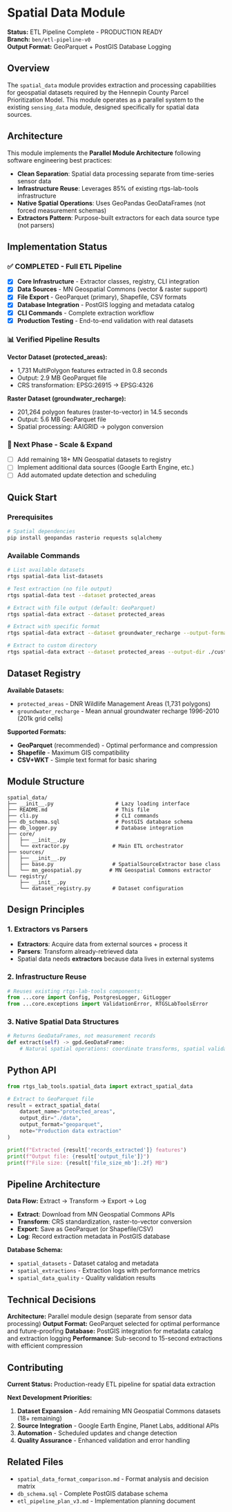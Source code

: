 # Spatial Data Module

**Status:** ETL Pipeline Complete - PRODUCTION READY  
**Branch:** `ben/etl-pipeline-v0`  
**Output Format:** GeoParquet + PostGIS Database Logging

## Overview

The `spatial_data` module provides extraction and processing capabilities for geospatial datasets required by the Hennepin County Parcel Prioritization Model. This module operates as a parallel system to the existing `sensing_data` module, designed specifically for spatial data sources.

## Architecture

This module implements the **Parallel Module Architecture** following software engineering best practices:

- **Clean Separation**: Spatial data processing separate from time-series sensor data
- **Infrastructure Reuse**: Leverages 85% of existing rtgs-lab-tools infrastructure
- **Native Spatial Operations**: Uses GeoPandas GeoDataFrames (not forced measurement schemas)
- **Extractors Pattern**: Purpose-built extractors for each data source type (not parsers)

## Implementation Status

### ✅ COMPLETED - Full ETL Pipeline
- [x] **Core Infrastructure** - Extractor classes, registry, CLI integration
- [x] **Data Sources** - MN Geospatial Commons (vector & raster support)
- [x] **File Export** - GeoParquet (primary), Shapefile, CSV formats
- [x] **Database Integration** - PostGIS logging and metadata catalog
- [x] **CLI Commands** - Complete extraction workflow
- [x] **Production Testing** - End-to-end validation with real datasets

### 📊 Verified Pipeline Results
**Vector Dataset (protected_areas):**
- 1,731 MultiPolygon features extracted in 0.8 seconds
- Output: 2.9 MB GeoParquet file
- CRS transformation: EPSG:26915 → EPSG:4326

**Raster Dataset (groundwater_recharge):** 
- 201,264 polygon features (raster-to-vector) in 14.5 seconds
- Output: 5.6 MB GeoParquet file
- Spatial processing: AAIGRID → polygon conversion

### 🎯 Next Phase - Scale & Expand
- [ ] Add remaining 18+ MN Geospatial datasets to registry
- [ ] Implement additional data sources (Google Earth Engine, etc.)
- [ ] Add automated update detection and scheduling

## Quick Start

### Prerequisites
```bash
# Spatial dependencies
pip install geopandas rasterio requests sqlalchemy
```

### Available Commands
```bash
# List available datasets
rtgs spatial-data list-datasets

# Test extraction (no file output)
rtgs spatial-data test --dataset protected_areas

# Extract with file output (default: GeoParquet)
rtgs spatial-data extract --dataset protected_areas

# Extract with specific format
rtgs spatial-data extract --dataset groundwater_recharge --output-format geoparquet

# Extract to custom directory
rtgs spatial-data extract --dataset protected_areas --output-dir ./custom_data
```

## Dataset Registry

**Available Datasets:**
- `protected_areas` - DNR Wildlife Management Areas (1,731 polygons)
- `groundwater_recharge` - Mean annual groundwater recharge 1996-2010 (201k grid cells)

**Supported Formats:**
- **GeoParquet** (recommended) - Optimal performance and compression
- **Shapefile** - Maximum GIS compatibility 
- **CSV+WKT** - Simple text format for basic sharing

## Module Structure

```
spatial_data/
├── __init__.py                    # Lazy loading interface
├── README.md                      # This file
├── cli.py                         # CLI commands
├── db_schema.sql                  # PostGIS database schema
├── db_logger.py                   # Database integration
├── core/
│   ├── __init__.py
│   └── extractor.py              # Main ETL orchestrator
├── sources/
│   ├── __init__.py
│   ├── base.py                   # SpatialSourceExtractor base class
│   └── mn_geospatial.py         # MN Geospatial Commons extractor
└── registry/
    ├── __init__.py
    └── dataset_registry.py       # Dataset configuration
```

## Design Principles

### 1. Extractors vs Parsers
- **Extractors**: Acquire data from external sources + process it
- **Parsers**: Transform already-retrieved data
- Spatial data needs **extractors** because data lives in external systems

### 2. Infrastructure Reuse
```python
# Reuses existing rtgs-lab-tools components:
from ...core import Config, PostgresLogger, GitLogger
from ...core.exceptions import ValidationError, RTGSLabToolsError
```

### 3. Native Spatial Data Structures
```python
# Returns GeoDataFrames, not measurement records
def extract(self) -> gpd.GeoDataFrame:
    # Natural spatial operations: coordinate transforms, spatial validation
```

## Python API

```python
from rtgs_lab_tools.spatial_data import extract_spatial_data

# Extract to GeoParquet file
result = extract_spatial_data(
    dataset_name="protected_areas",
    output_dir="./data",
    output_format="geoparquet",
    note="Production data extraction"
)

print(f"Extracted {result['records_extracted']} features")
print(f"Output file: {result['output_file']}")
print(f"File size: {result['file_size_mb']:.2f} MB")
```

## Pipeline Architecture

**Data Flow:** Extract → Transform → Export → Log
- **Extract**: Download from MN Geospatial Commons APIs
- **Transform**: CRS standardization, raster-to-vector conversion
- **Export**: Save as GeoParquet (or Shapefile/CSV)
- **Log**: Record extraction metadata in PostGIS database

**Database Schema:**
- `spatial_datasets` - Dataset catalog and metadata
- `spatial_extractions` - Extraction logs with performance metrics
- `spatial_data_quality` - Quality validation results

## Technical Decisions

**Architecture:** Parallel module design (separate from sensor data processing)
**Output Format:** GeoParquet selected for optimal performance and future-proofing
**Database:** PostGIS integration for metadata catalog and extraction logging
**Performance:** Sub-second to 15-second extractions with efficient compression

## Contributing

**Current Status:** Production-ready ETL pipeline for spatial data extraction

**Next Development Priorities:**
1. **Dataset Expansion** - Add remaining MN Geospatial Commons datasets (18+ remaining)
2. **Source Integration** - Google Earth Engine, Planet Labs, additional APIs
3. **Automation** - Scheduled updates and change detection
4. **Quality Assurance** - Enhanced validation and error handling

## Related Files

- `spatial_data_format_comparison.md` - Format analysis and decision matrix
- `db_schema.sql` - Complete PostGIS database schema
- `etl_pipeline_plan_v3.md` - Implementation planning document